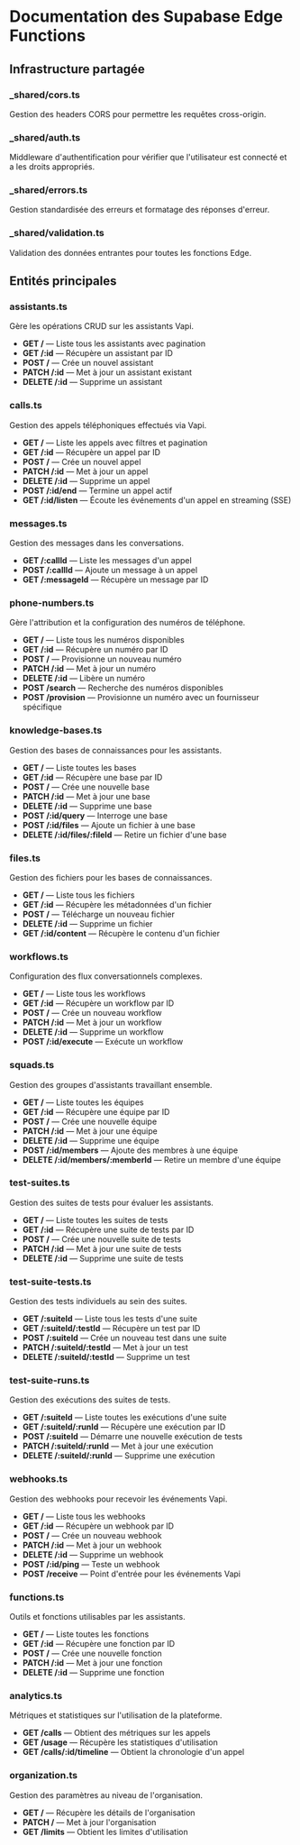 # Documentation des Supabase Edge Functions

## Infrastructure partagée

### _shared/cors.ts
Gestion des headers CORS pour permettre les requêtes cross-origin.

### _shared/auth.ts
Middleware d'authentification pour vérifier que l'utilisateur est connecté et a les droits appropriés.

### _shared/errors.ts
Gestion standardisée des erreurs et formatage des réponses d'erreur.

### _shared/validation.ts
Validation des données entrantes pour toutes les fonctions Edge.

## Entités principales

### assistants.ts
Gère les opérations CRUD sur les assistants Vapi.
- **GET /** — Liste tous les assistants avec pagination
- **GET /:id** — Récupère un assistant par ID
- **POST /** — Crée un nouvel assistant
- **PATCH /:id** — Met à jour un assistant existant
- **DELETE /:id** — Supprime un assistant

### calls.ts
Gestion des appels téléphoniques effectués via Vapi.
- **GET /** — Liste les appels avec filtres et pagination
- **GET /:id** — Récupère un appel par ID
- **POST /** — Crée un nouvel appel
- **PATCH /:id** — Met à jour un appel
- **DELETE /:id** — Supprime un appel
- **POST /:id/end** — Termine un appel actif
- **GET /:id/listen** — Écoute les événements d'un appel en streaming (SSE)

### messages.ts
Gestion des messages dans les conversations.
- **GET /:callId** — Liste les messages d'un appel
- **POST /:callId** — Ajoute un message à un appel
- **GET /:messageId** — Récupère un message par ID

### phone-numbers.ts
Gère l'attribution et la configuration des numéros de téléphone.
- **GET /** — Liste tous les numéros disponibles
- **GET /:id** — Récupère un numéro par ID
- **POST /** — Provisionne un nouveau numéro
- **PATCH /:id** — Met à jour un numéro
- **DELETE /:id** — Libère un numéro
- **POST /search** — Recherche des numéros disponibles
- **POST /provision** — Provisionne un numéro avec un fournisseur spécifique

### knowledge-bases.ts
Gestion des bases de connaissances pour les assistants.
- **GET /** — Liste toutes les bases
- **GET /:id** — Récupère une base par ID
- **POST /** — Crée une nouvelle base
- **PATCH /:id** — Met à jour une base
- **DELETE /:id** — Supprime une base
- **POST /:id/query** — Interroge une base
- **POST /:id/files** — Ajoute un fichier à une base
- **DELETE /:id/files/:fileId** — Retire un fichier d'une base

### files.ts
Gestion des fichiers pour les bases de connaissances.
- **GET /** — Liste tous les fichiers
- **GET /:id** — Récupère les métadonnées d'un fichier
- **POST /** — Télécharge un nouveau fichier
- **DELETE /:id** — Supprime un fichier
- **GET /:id/content** — Récupère le contenu d'un fichier

### workflows.ts
Configuration des flux conversationnels complexes.
- **GET /** — Liste tous les workflows
- **GET /:id** — Récupère un workflow par ID
- **POST /** — Crée un nouveau workflow
- **PATCH /:id** — Met à jour un workflow
- **DELETE /:id** — Supprime un workflow
- **POST /:id/execute** — Exécute un workflow

### squads.ts
Gestion des groupes d'assistants travaillant ensemble.
- **GET /** — Liste toutes les équipes
- **GET /:id** — Récupère une équipe par ID
- **POST /** — Crée une nouvelle équipe
- **PATCH /:id** — Met à jour une équipe
- **DELETE /:id** — Supprime une équipe
- **POST /:id/members** — Ajoute des membres à une équipe
- **DELETE /:id/members/:memberId** — Retire un membre d'une équipe

### test-suites.ts
Gestion des suites de tests pour évaluer les assistants.
- **GET /** — Liste toutes les suites de tests
- **GET /:id** — Récupère une suite de tests par ID
- **POST /** — Crée une nouvelle suite de tests
- **PATCH /:id** — Met à jour une suite de tests
- **DELETE /:id** — Supprime une suite de tests

### test-suite-tests.ts
Gestion des tests individuels au sein des suites.
- **GET /:suiteId** — Liste tous les tests d'une suite
- **GET /:suiteId/:testId** — Récupère un test par ID
- **POST /:suiteId** — Crée un nouveau test dans une suite
- **PATCH /:suiteId/:testId** — Met à jour un test
- **DELETE /:suiteId/:testId** — Supprime un test

### test-suite-runs.ts
Gestion des exécutions des suites de tests.
- **GET /:suiteId** — Liste toutes les exécutions d'une suite
- **GET /:suiteId/:runId** — Récupère une exécution par ID
- **POST /:suiteId** — Démarre une nouvelle exécution de tests
- **PATCH /:suiteId/:runId** — Met à jour une exécution
- **DELETE /:suiteId/:runId** — Supprime une exécution

### webhooks.ts
Gestion des webhooks pour recevoir les événements Vapi.
- **GET /** — Liste tous les webhooks
- **GET /:id** — Récupère un webhook par ID
- **POST /** — Crée un nouveau webhook
- **PATCH /:id** — Met à jour un webhook
- **DELETE /:id** — Supprime un webhook
- **POST /:id/ping** — Teste un webhook
- **POST /receive** — Point d'entrée pour les événements Vapi

### functions.ts
Outils et fonctions utilisables par les assistants.
- **GET /** — Liste toutes les fonctions
- **GET /:id** — Récupère une fonction par ID
- **POST /** — Crée une nouvelle fonction
- **PATCH /:id** — Met à jour une fonction
- **DELETE /:id** — Supprime une fonction

### analytics.ts
Métriques et statistiques sur l'utilisation de la plateforme.
- **GET /calls** — Obtient des métriques sur les appels
- **GET /usage** — Récupère les statistiques d'utilisation
- **GET /calls/:id/timeline** — Obtient la chronologie d'un appel

### organization.ts
Gestion des paramètres au niveau de l'organisation.
- **GET /** — Récupère les détails de l'organisation
- **PATCH /** — Met à jour l'organisation
- **GET /limits** — Obtient les limites d'utilisation
